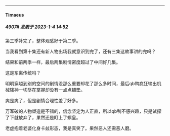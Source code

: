 

*****

####  Timaeus  
##### 4907#       发表于 2023-1-4 14:52

第三季补完了，整体观感好于第二季。

当我看到第十集还有新人物出场我就意识到完了，还有三集这故事讲的完吗？

结果和前两季一样，最后两集剧情密度超过了中间好几集。

这是东离传统吗？

明明穿越到别的空间的剧情没那么重要却花了那么多时间，最后qb鸭疯狂输出机械降神一切尽在掌握却没有一点点铺垫。

爽是爽了，但是剧情合理性差了好多。

万军破的人物塑造是不错的，信念坚定为人正直，所以qb鸭不感兴趣，只是试探了下就放弃了，果然还是盯上了螟皇。

老虚抱着老婆化身卡兹形态，我是真笑了。果然恶人还需恶人磨。

